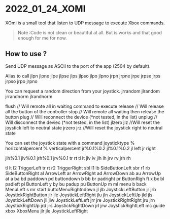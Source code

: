 # 2022_01_24_XOMI
XOmi is a small tool that listen to UDP message to execute Xbox commands.

> Note :Code is not clean or beautiful at all.
> But is works and that good enough for me for now.



## How to use ?

Send UDP message as ASCII to the port of the app (2504 by default).


Alias to call
jlpn jlpne jlpe jlpse jlps jlpso jlpo jlpno
jrpn jrpne jrpe jrpse jrps jrpso jrpo jrpno 

You can request a random direction from your joystick.
jrrandom
jlrandom
jrrandnorm
jlrandnorm
       
flush  // Will remote all in waiting command to execute
release  // Will release all the button of the controller
stop  // Will remote all waiting then release the button
plug  // Will reconnect the device (*not tested, in the list)
unplug // Will disconnect the deviec (*not tested, in the list)
jlzero jlz //Will reset the joystick left to neutral state
jrzero jrz //Will reset the joystick right to neutral state


You can set the joystick state with a command joysticktype % horizontalpercent % verticalpercent
jr%0.1%0.2 jl%0.1%0.2
jl left 
jr right 


  
jlh%0.1 jlv%0.1  jrh%0.1 jrv%0.1
 tr   rt 
 tl   lt 
 jlv   lv 
 jlh   lh 
 jrv   rv 
 jrh   rh 

 tl    lt    l2    TriggerLeft 
 tr    rt    r2    TriggerRight 
 sbl    l1    lb    SideButtonLeft 
 sbr    r1    rb    SideButtonRight 
 al    ArrowLeft 
 ar    ArrowRight 
 ad    ArrowDown    ab 
 au    ArrowUp    at 
 a    ba    bd    paddown    pd    buttondown 
 b    bb    br    padright    pr    ButtonRigh 
 ft    x    bx    bl    padleft    pl    ButtonLeft 
 y    by    bu    padup    pu    ButtonUp 
 m    ml    menu    b    back    MenuLeft 
 s    mr    start    buttoMenuRightndown 
 jl    jlb    JoystickLeftButton 
 jr    jrb    JoystickRightButton 
 jlr    jle    JoystickLeftRight 
 jlu    jln    JoystickLeftUp 
 jld    jls    JoystickLeftDown 
 jll    jlw    JoystickLeftLeft 
 jrr    jre    JoystickRightRight 
 jru    jrn    JoystickRightUp 
 jrd    jrs    JoystickRightDown 
 jrl    jrw    JoystickRightLeft 
 mc    guide    xbox    XboxMenu 
 jlr    jle    JoystickLeftRight 




